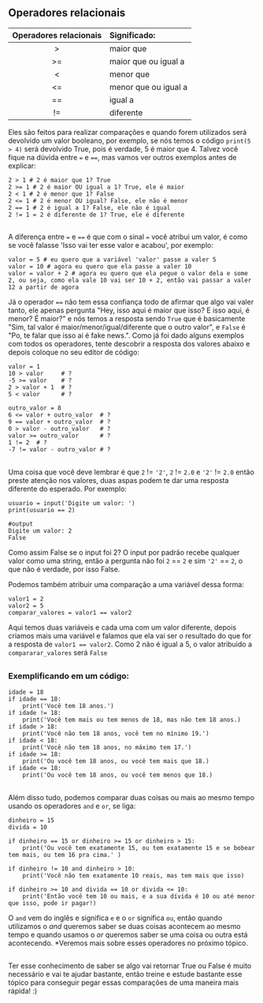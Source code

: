 ## Operadores relacionais

| Operadores relacionais |      Significado:     |
|:----------------------:|:--------------------- |
| >                      | maior que             |
| >=                     | maior que ou igual a  |
| <                      | menor que             |
| <=                     | menor que ou igual a  |
| ==                     | igual a               |
| !=                     | diferente             |

Eles são feitos para realizar comparações e quando forem utilizados será devolvido um valor booleano, por exemplo, se nós temos o código `print(5 > 4)` será devolvido True, pois é verdade, 5 é maior que 4. Talvez você fique na dúvida entre `=` e `==`, mas vamos ver outros exemplos antes de explicar: 

```
2 > 1 # 2 é maior que 1? True
2 >= 1 # 2 é maior OU igual a 1? True, ele é maior
2 < 1 # 2 é menor que 1? False 
2 <= 1 # 2 é menor OU igual? False, ele não é menor
2 == 1 # 2 é igual a 1? False, ele não é igual  
2 != 1 = 2 é diferente de 1? True, ele é diferente 
```

## 

A diferença entre `=` e `==` é que com o sinal `=` você atribui um valor, é como se você falasse 'Isso vai ter esse valor e acabou', por exemplo:

```
valor = 5 # eu quero que a variável 'valor' passe a valer 5
valor = 10 # agora eu quero que ela passe a valer 10 
valor = valor + 2 # agora eu quero que ela pegue o valor dela e some 2, ou seja, como ela vale 10 vai ser 10 + 2, então vai passar a valer 12 a partir de agora 
```
Já o operador `==` não tem essa confiança todo de afirmar que algo vai valer tanto, ele apenas pergunta "Hey, isso aqui é maior que isso? E isso aqui, é menor? É maior?" e nós temos a resposta sendo `True` que é basicamente "Sim, tal valor é maior/menor/igual/diferente que o outro valor", e `False` é "Po, te falar que isso ai é fake news.". 
Como já foi dado alguns exemplos com todos os operadores, tente descobrir a resposta dos valores abaixo e depois coloque no seu editor de código: 

```
valor = 1 
10 > valor     # ?
-5 >= valor    # ?
2 > valor + 1  # ?  
5 < valor	   # ?

outro_valor = 8
6 <= valor + outro_valor  # ?
9 == valor + outro_valor  # ?
0 > valor - outro_valor   # ?
valor >= outro_valor      # ?
1 != 2  # ?
-7 != valor - outro_valor # ?
```
## 

Uma coisa que você deve lembrar é que `2` != `'2'`, `2` != `2.0` e `'2'` != `2.0`  então preste atenção nos valores, duas aspas podem te dar uma resposta diferente do esperado. Por exemplo: 

```
usuario = input('Digite um valor: ')
print(usuario == 2)

#output
Digite um valor: 2
False
``` 
Como assim False se o input foi 2? O input por padrão recebe qualquer valor como uma string, então a pergunta não foi `2` == `2` e sim `'2'` == `2`, o que não é verdade, por isso False. 

Podemos também atribuir uma comparação a uma variável dessa forma: 

```
valor1 = 2
valor2 = 5
comparar_valores = valor1 == valor2  
```
Aqui temos duas variáveis e cada uma com um valor diferente, depois criamos mais uma variável e falamos que ela vai ser o resultado do que for a resposta de `valor1 == valor2`. Como 2 não é igual a 5, o valor atribuido a `compararar_valores` será `False`

##

### Exemplificando em um código: 

```
idade = 18 
if idade == 18:
	print('Você tem 18 anos.')
if idade != 18: 
	print('Você tem mais ou tem menos de 18, mas não tem 18 anos.)
if idade > 18: 
	print('Você não tem 18 anos, você tem no mínimo 19.')
if idade < 18:
	print('Você não tem 18 anos, no máximo tem 17.')
if idade >= 18: 
	print('Ou você tem 18 anos, ou você tem mais que 18.)
if idade <= 18: 
	print('Ou você tem 18 anos, ou você tem menos que 18.)
```

## 

Além disso tudo, podemos comparar duas coisas ou mais ao mesmo tempo usando os operadores `and` e `or`, se liga:

```
dinheiro = 15 
divida = 10

if dinheiro == 15 or dinheiro >= 15 or dinheiro > 15:
	print('Ou você tem exatamente 15, ou tem exatamente 15 e se bobear tem mais, ou tem 16 pra cima.' )

if dinheiro != 10 and dinheiro > 10:
	print('Você não tem exatamente 10 reais, mas tem mais que isso)

if dinheiro >= 10 and divida == 10 or divida <= 10:  
	print('Então você tem 10 ou mais, e a sua dívida é 10 ou até menor que isso, pode ir pagar!)

```

O `and` vem do inglês e significa `e` e o `or` significa `ou`, então quando utilizamos o *and* queremos saber se duas coisas acontecem ao mesmo tempo e quando usamos o *or* queremos saber se uma coisa ou outra está acontecendo. 
*Veremos mais sobre esses operadores no próximo tópico.

##

Ter esse conhecimento de saber se algo vai retornar True ou False é muito necessário e vai te ajudar bastante, então treine e estude bastante esse tópico para conseguir pegar essas comparações de uma maneira mais rápida! :)



